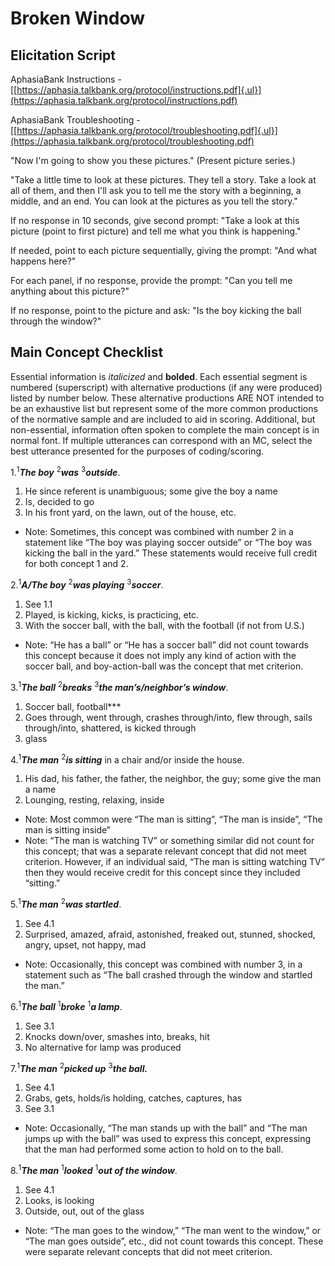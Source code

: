 # Broken Window 

## Elicitation Script

AphasiaBank Instructions -
[[https://aphasia.talkbank.org/protocol/instructions.pdf]{.ul}](https://aphasia.talkbank.org/protocol/instructions.pdf)

AphasiaBank Troubleshooting -
[[https://aphasia.talkbank.org/protocol/troubleshooting.pdf]{.ul}](https://aphasia.talkbank.org/protocol/troubleshooting.pdf)

"Now I'm going to show you these pictures.\" (Present picture series.)

"Take a little time to look at these pictures. They tell a story. Take a
look at all of them, and then I'll ask you to tell me the story with a
beginning, a middle, and an end. You can look at the pictures as you
tell the story."

If no response in 10 seconds, give second prompt: "Take a look at this
picture (point to first picture) and tell me what you think is
happening."

If needed, point to each picture sequentially, giving the prompt: "And
what happens here?"

For each panel, if no response, provide the prompt: "Can you tell me
anything about this picture?"

If no response, point to the picture and ask: "Is the boy kicking the
ball through the window?"

## Main Concept Checklist

Essential information is *italicized* and **bolded**. Each essential
segment is numbered (superscript) with alternative productions (if any
were produced) listed by number below. These alternative productions ARE
NOT intended to be an exhaustive list but represent some of the more
common productions of the normative sample and are included to aid in
scoring. Additional, but non-essential, information often spoken to
complete the main concept is in normal font. If multiple utterances can
correspond with an MC, select the best utterance presented for the
purposes of coding/scoring. 

<!-- 1)  ***^1^A/The boy ^2^was ^3^outside*.** -->

<!--     a.  *He, any name (e.g., Johnny, Mark)* -->

<!--     b.  *Is, decided to go* -->

<!--     c.  *In his yard, on the lawn, out of the house, etc.* -->

<!-- > Note: Sometimes combined with MC2 in a statement such as "The boy was -->
<!-- > playing soccer outside" or "The boy was kicking the ball in the yard". -->
<!-- > These statements would receive AC codes for MC1 and MC2. -->

<p>1.<sup>1</sup><em><strong>The boy</strong></em>  <sup>2</sup><em><strong>was</strong></em>  <sup>3</sup><em><strong>outside</strong></em>.</p>
<ol>
<li>He since referent is unambiguous; some give the boy a name</li>
<li>Is, decided to go</li>
<li>In his front yard, on the lawn, out of the house, etc.</li>
</ol>
<ul>
<li>Note: Sometimes, this concept was combined with number 2 in a statement like “The boy was playing soccer outside” or “The boy was kicking the ball in the yard.” These statements would receive full credit for both concept 1 and 2.</li>
</ul>

<p>2.<sup>1</sup><em><strong>A/The boy</strong></em> <sup>2</sup><em><strong>was playing</strong></em> <sup>3</sup><em><strong>soccer</strong></em>.</p>
<ol>
<li>See 1.1</li>
<li>Played, is kicking, kicks, is practicing, etc.</li>
<li>With the soccer ball, with the ball, with the football (if not from U.S.)</li>
</ol>
<ul>
<li>Note: “He has a ball” or “He has a soccer ball” did not count towards this concept because it does not imply any kind of action with the soccer ball, and boy-action-ball was the concept that met criterion.</li>
</ul>

<p>3.<sup>1</sup><em><strong>The ball</strong></em> <sup>2</sup><em><strong>breaks</strong></em> <sup>3</sup><em><strong>the man’s/neighbor’s window</strong></em>.</p>
<ol>
<li>Soccer ball, football***</li>
<li>Goes through, went through, crashes through/into, flew through, sails through/into, shattered, is kicked through</li>
<li>glass</li>
</ol>

<p>4.<sup>1</sup><em><strong>The man</strong></em> <sup>2</sup><em><strong>is sitting</strong></em> in a chair and/or inside the house.</p>
<ol>
<li>His dad, his father, the father, the neighbor, the guy; some give the man a name</li>
<li>Lounging, resting, relaxing, inside</li>
</ol>
<ul>
<li>Note: Most common were “The man is sitting”, “The man is inside”, “The man is sitting inside”</li>
<li>Note: “The man is watching TV” or something similar did not count for this concept; that was a separate relevant concept that did not meet criterion. However, if an individual said, “The man is sitting watching TV” then they would receive credit for this concept since they included “sitting.”</li>
</ul>

<p>5.<sup>1</sup><em><strong>The man</strong></em> <sup>2</sup><em><strong>was startled</strong></em>.</p>
<ol>
<li>See 4.1</li>
<li>Surprised, amazed, afraid, astonished, freaked out, stunned, shocked, angry, upset, not happy, mad</li>
</ol>
<ul>
<li>Note: Occasionally, this concept was combined with number 3, in a statement such as “The ball crashed through the window and startled the man.”</li>
</ul>

<p>6.<sup>1</sup><em><strong>The ball</strong></em> <sup>1</sup><em><strong>broke</strong></em> <sup>1</sup><em><strong>a lamp</strong></em>.</p>
<ol>
<li>See 3.1</li>
<li>Knocks down/over, smashes into, breaks, hit</li>
<li>No alternative for lamp was produced</li>
</ol>

<p>7.<sup>1</sup><em><strong>The man</strong></em> <sup>2</sup><em><strong>picked up</strong></em> <sup>3</sup><em><strong>the ball.</strong></em></p>
<ol>
<li>See 4.1</li>
<li>Grabs, gets, holds/is holding, catches, captures, has</li>
<li>See 3.1</li>
</ol>
<ul>
<li>Note: Occasionally, “The man stands up with the ball” and “The man jumps up with the ball” was used to express this concept, expressing that the man had performed some action to hold on to the ball.</li>
</ul>

<p>8.<sup>1</sup><em><strong>The man</strong></em> <sup>1</sup><em><strong>looked</strong></em> <sup>1</sup><em><strong>out of the window</strong></em>.</p>
<ol>
<li>See 4.1</li>
<li>Looks, is looking</li>
<li>Outside, out, out of the glass</li>
</ol>
<ul>
<li>Note: “The man goes to the window,” “The man went to the window,” or “The man goes outside”, etc., did not count towards this concept. These were separate relevant concepts that did not meet criterion.</li>
</ul>


